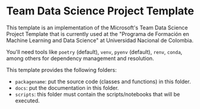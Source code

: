 # Team Data Science Project Template

This template is an implementation of the Microsoft's Team Data Science Project Template that is currently used at the "Programa de Formación en Machine Learning and Data Science" at Universidad Nacional de Colombia.

You'll need tools like `poetry` (default), `venv`, `pyenv` (default), `renv`, `conda`, among others for dependency management and resolution.

This template provides the following folders:

* `packagename`: put the source code (classes and functions) in this folder.
* `docs`: put the documentation in this folder.
* `scripts`: this folder must contain the scripts/notebooks that will be executed.
